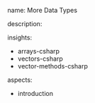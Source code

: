 name: More Data Types

description: 

insights:
  - arrays-csharp
  - vectors-csharp
  - vector-methods-csharp

aspects:
  - introduction
